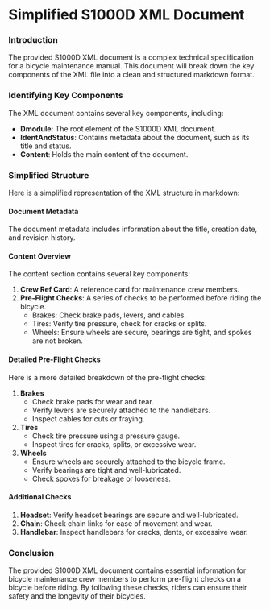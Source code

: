 Simplified S1000D XML Document
============================
### Introduction

The provided S1000D XML document is a complex technical specification for a bicycle maintenance manual. This document will break down the key components of the XML file into a clean and structured markdown format.

### Identifying Key Components

The XML document contains several key components, including:

*   **Dmodule**: The root element of the S1000D XML document.
*   **IdentAndStatus**: Contains metadata about the document, such as its title and status.
*   **Content**: Holds the main content of the document.

### Simplified Structure

Here is a simplified representation of the XML structure in markdown:

#### Document Metadata
The document metadata includes information about the title, creation date, and revision history.

#### Content Overview
The content section contains several key components:
1.  **Crew Ref Card**: A reference card for maintenance crew members.
2.  **Pre-Flight Checks**: A series of checks to be performed before riding the bicycle.
    *   Brakes: Check brake pads, levers, and cables.
    *   Tires: Verify tire pressure, check for cracks or splits.
    *   Wheels: Ensure wheels are secure, bearings are tight, and spokes are not broken.

#### Detailed Pre-Flight Checks

Here is a more detailed breakdown of the pre-flight checks:

1.  **Brakes**
    *   Check brake pads for wear and tear.
    *   Verify levers are securely attached to the handlebars.
    *   Inspect cables for cuts or fraying.
2.  **Tires**
    *   Check tire pressure using a pressure gauge.
    *   Inspect tires for cracks, splits, or excessive wear.
3.  **Wheels**
    *   Ensure wheels are securely attached to the bicycle frame.
    *   Verify bearings are tight and well-lubricated.
    *   Check spokes for breakage or looseness.

#### Additional Checks

1.  **Headset**: Verify headset bearings are secure and well-lubricated.
2.  **Chain**: Check chain links for ease of movement and wear.
3.  **Handlebar**: Inspect handlebars for cracks, dents, or excessive wear.

### Conclusion
The provided S1000D XML document contains essential information for bicycle maintenance crew members to perform pre-flight checks on a bicycle before riding. By following these checks, riders can ensure their safety and the longevity of their bicycles.